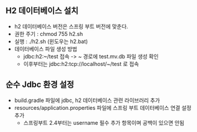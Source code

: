 ## H2 데이터베이스 설치
+ h2 데이터베이스 버전은 스프링 부트 버전에 맞춘다.
+ 권한 주기 : chmod 755 h2.sh
+ 실행 : ./h2.sh (윈도우는 h2.bat)
+ 데이터베이스 파일 생성 방법
  + jdbc:h2:~/test 접속 -> ~ 경로에 test.mv.db 파일 생성 확인
  + 이후부터는 jdbc:h2:tcp://localhost/~/test 로 접속
  
## 순수 Jdbc 환경 설정
+ build.gradle 파일에 jdbc, h2 데이터베이스 관련 라이브러리 추가
+ resources/application.properties 파일에 스프링 부트 데이터베이스 연결 설정 추가
  + 스프링부트 2.4부터는 username 필수 추가 항목이며 공백이 있으면 안됨